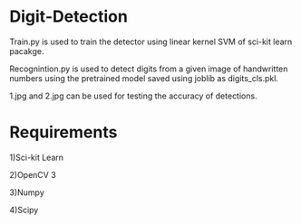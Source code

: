 # Digit-Detection

Train.py is used to train the detector using linear kernel SVM of sci-kit learn pacakge.


Recognintion.py is used to detect digits from a given image of handwritten numbers
using the pretrained model saved using joblib as digits_cls.pkl.

1.jpg and 2.jpg can be used for testing the accuracy of detections.

# Requirements

1)Sci-kit Learn

2)OpenCV 3

3)Numpy

4)Scipy
